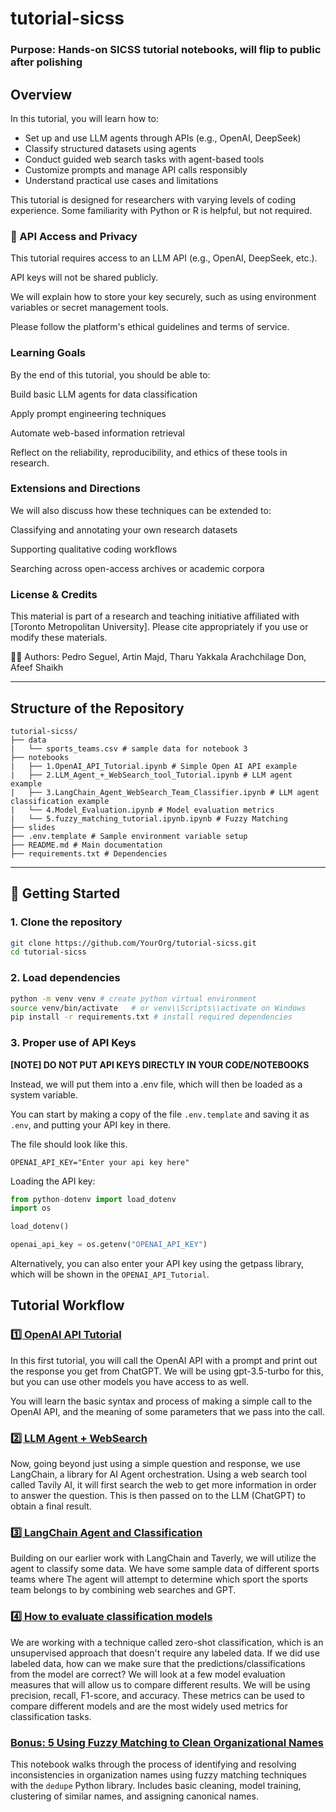 # tutorial-sicss

### Purpose: Hands-on SICSS tutorial notebooks, will flip to public after polishing

## Overview

In this tutorial, you will learn how to:

- Set up and use LLM agents through APIs (e.g., OpenAI, DeepSeek)
- Classify structured datasets using agents
- Conduct guided web search tasks with agent-based tools
- Customize prompts and manage API calls responsibly
- Understand practical use cases and limitations

This tutorial is designed for researchers with varying levels of coding experience. Some familiarity with Python or R is helpful, but not required.

### 🔐 API Access and Privacy
This tutorial requires access to an LLM API (e.g., OpenAI, DeepSeek, etc.).

API keys will not be shared publicly.

We will explain how to store your key securely, such as using environment variables or secret management tools.

Please follow the platform's ethical guidelines and terms of service.

### Learning Goals
By the end of this tutorial, you should be able to:

Build basic LLM agents for data classification

Apply prompt engineering techniques

Automate web-based information retrieval

Reflect on the reliability, reproducibility, and ethics of these tools in research.

### Extensions and Directions
We will also discuss how these techniques can be extended to:

Classifying and annotating your own research datasets

Supporting qualitative coding workflows

Searching across open-access archives or academic corpora

### License & Credits
This material is part of a research and teaching initiative affiliated with [Toronto Metropolitan University].
Please cite appropriately if you use or modify these materials.

👨‍🏫 Authors: Pedro Seguel, Artin Majd, Tharu Yakkala Arachchilage Don, Afeef Shaikh

---

## Structure of the Repository
```
tutorial-sicss/
├── data   
|   └── sports_teams.csv # sample data for notebook 3
├── notebooks
|   ├── 1.OpenAI_API_Tutorial.ipynb # Simple Open AI API example
|   ├── 2.LLM_Agent_+_WebSearch_tool_Tutorial.ipynb # LLM agent example
|   ├── 3.LangChain_Agent_WebSearch_Team_Classifier.ipynb # LLM agent classification example
|   └── 4.Model_Evaluation.ipynb # Model evaluation metrics
|   └── 5.fuzzy_matching_tutorial.ipynb.ipynb # Fuzzy Matching
├── slides
├── .env.template # Sample environment variable setup
├── README.md # Main documentation
├── requirements.txt # Dependencies
```
---

## 🚀 Getting Started

### 1. Clone the repository

```bash
git clone https://github.com/YourOrg/tutorial-sicss.git
cd tutorial-sicss
```
### 2. Load dependencies

```bash
python -m venv venv # create python virtual environment
source venv/bin/activate   # or venv\\Scripts\\activate on Windows
pip install -r requirements.txt # install required dependencies
```

### 3. Proper use of API Keys

**[NOTE] DO NOT PUT API KEYS DIRECTLY IN YOUR CODE/NOTEBOOKS**

Instead, we will put them into a .env file, which will then be loaded as a system variable.

You can start by making a copy of the file `.env.template` and saving it as `.env`, and putting your
API key in there.

The file should look like this.
```
OPENAI_API_KEY="Enter your api key here"
```
Loading the API key:
```python
from python-dotenv import load_dotenv
import os

load_dotenv()

openai_api_key = os.getenv("OPENAI_API_KEY")
```

Alternatively, you can also enter your API key using the getpass library, which will be shown in the `OPENAI_API_Tutorial`. 

## Tutorial Workflow

### [1️⃣ OpenAI API Tutorial](notebooks/1.OpenAI_API_Tutorial.ipynb)

In this first tutorial, you will call the OpenAI API with a prompt and print out the response you get from ChatGPT. We will be using gpt-3.5-turbo for this, but you can use other models you have access to as well.

You will learn the basic syntax and process of making a simple call to the OpenAI API, and the meaning of some parameters that we pass into the call.

### [2️⃣ LLM Agent + WebSearch](notebooks/2.LLM_Agent_+_WebSearch_tool_Tutorial.ipynb)

Now, going beyond just using a simple question and response, we use LangChain, a library for AI Agent orchestration. Using a web search tool
called Tavily AI, it will first search the web to get more information in order to answer the question. This is then passed on to the LLM (ChatGPT) to obtain a final result.


### [3️⃣ LangChain Agent and Classification](notebooks/3.LangChain_Agent_WebSearch_Team_Classifier.ipynb)

Building on our earlier work with LangChain and Taverly, we will utilize the agent to classify some data. We have some sample data of different sports teams where
The agent will attempt to determine which sport the sports team belongs to by combining web searches and GPT.

### [4️⃣ How to evaluate classification models](notebooks/4.Model_Evaluation.ipynb)

We are working with a technique called zero-shot classification, which is an unsupervised approach that doesn't require any labeled data. If we did use labeled data, how can we make sure that the predictions/classifications from the model are correct? We will look at a few model evaluation measures that will allow us to compare different results. We will be using precision, recall, F1-score, and accuracy. These metrics can be used to compare different models and are the most widely used metrics for classification tasks.

### [Bonus: 5 Using Fuzzy Matching to Clean Organizational Names](notebooks/5_fuzzy_matching_tutorial.ipynb)


This notebook walks through the process of identifying and resolving inconsistencies in organization names using fuzzy matching techniques with the `dedupe` Python library. Includes basic cleaning, model training, clustering of similar names, and assigning canonical names. 
